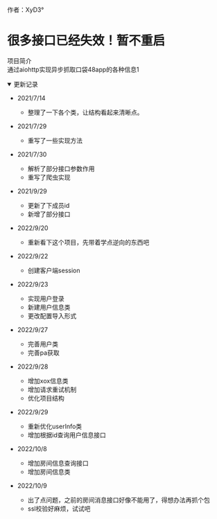   ##  
  作者：XyD3°
  ## 
  # 很多接口已经失效！暂不重启
  项目简介  
  通过aiohttp实现异步抓取口袋48app的各种信息1  

  <details open>
  <summary>更新记录</summary>
  
  - 2021/7/14  
    - 整理了一下各个类，让结构看起来清晰点。
  
  - 2021/7/29  
    - 重写了一些实现方法  
  - 2021/7/30
    - 解析了部分接口参数作用
    - 重写了爬虫实现  
  - 2021/9/29
    - 更新了下成员id  
    - 新增了部分接口  
  - 2022/9/20
    - 重新看下这个项目，先带着学点逆向的东西吧
  - 2022/9/22
    - 创建客户端session
  - 2022/9/23
    - 实现用户登录
    - 新建用户信息类
    - 更改配置导入形式
  - 2022/9/27
    - 完善用户类
    - 完善pa获取
  - 2022/9/28
    - 增加xox信息类
    - 增加请求重试机制
    - 优化项目结构
  - 2022/9/29
    - 重新优化userInfo类
    - 增加根据id查询用户信息接口
  - 2022/10/8
    - 增加房间信息查询接口
    - 增加房间信息类
  - 2022/10/9
    - 出了点问题，之前的房间消息接口好像不能用了，得想办法再抓个包
    - ssl校验好麻烦，试试吧

  </details>
